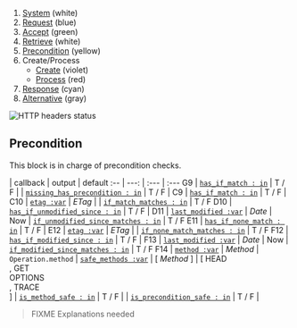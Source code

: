 1. [System](README_system.md) (white)
1. [Request](README_request.md) (blue)
1. [Accept](README_accept.md) (green)
1. [Retrieve](README_retrieve.md) (white)
1. [Precondition](README_precondition.md) (yellow)
1. Create/Process
    * [Create](README_create.md) (violet)
    * [Process](README_process.md) (red)
1. [Response](README_response.md) (cyan)
1. [Alternative](README_alternative.md) (gray)

![HTTP headers status](https://rawgithub.com/andreineculau/http-decision-diagram/master/v4/http-decision-diagram-v4.png)

## Precondition

This block is in charge of precondition checks.

 | callback | output | default
:-- | ---: | :--- | :---
G9 | [`has_if_match : in`](#has_if_match--in) | T / F |
 | [`missing_has_precondition : in`](#missing_has_precondition--in) | T / F |
C9 | [`has_if_match : in`](#has_if_match--in) | T / F |
C10 | [`etag :var`](#etag-var) | *ETag* |
 | [`if_match_matches : in`](#if_match_matches--in) | T / F
D10 | [`has_if_unmodified_since : in`](#has_if_unmodified_since--in) | T / F |
D11 | [`last_modified :var`](#last_modified-var) | *Date* | Now
 | [`if_unmodified_since_matches : in`](#if_unmodified_since_matches--in) | T / F
E11 | [`has_if_none_match : in`](#has_if_none_match--in) | T / F |
E12 | [`etag :var`](#etag-var) | *ETag* |
 | [`if_none_match_matches : in`](#if_none_match_matches--in) | T / F
F12 | [`has_if_modified_since : in`](#has_if_modified_since--in) | T / F |
F13 | [`last_modified :var`](#last_modified-var) | *Date* | Now
 | [`if_modified_since_matches : in`](#if_modified_since_matches--in) | T / F
F14 | [`method :var`](#method-var) | *Method* | `Operation.method`
 | [`safe_methods :var`](#safe_methods-var) | [ *Method* ] | [ HEAD<br>, GET<br> OPTIONS<br>, TRACE<br>]
 | [`is_method_safe : in`](#is_method_safe--in) | T / F |
 | [`is_precondition_safe : in`](#is_precondition_safe--in) | T / F |

> FIXME Explanations needed
